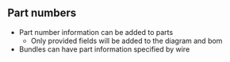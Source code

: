## Part numbers

* Part number information can be added to parts
  * Only provided fields will be added to the diagram and bom
* Bundles can have part information specified by wire
